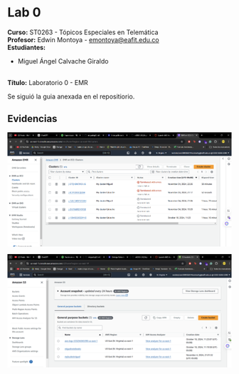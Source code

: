 # Lab 0

**Curso:** ST0263 - Tópicos Especiales en Telemática
<br>**Profesor:** Edwin Montoya - emontoya@eafit.edu.co
<br>**Estudiantes:**
- Miguel Ángel Calvache Giraldo
  
<br>**Título:** Laboratorio 0 - EMR

Se siguió la guia anexada en el repositiorio.

## Evidencias

![1](1.png)

![2](2.png)